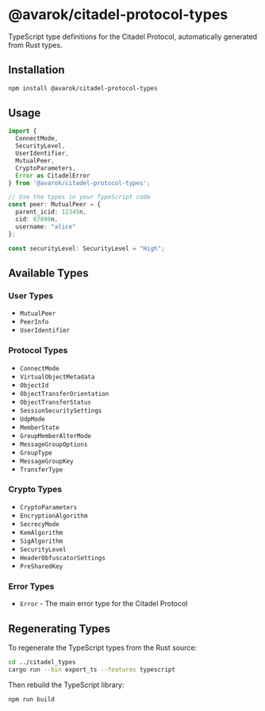 # @avarok/citadel-protocol-types

TypeScript type definitions for the Citadel Protocol, automatically generated from Rust types.

## Installation

```bash
npm install @avarok/citadel-protocol-types
```

## Usage

```typescript
import { 
  ConnectMode, 
  SecurityLevel, 
  UserIdentifier,
  MutualPeer, 
  CryptoParameters,
  Error as CitadelError 
} from '@avarok/citadel-protocol-types';

// Use the types in your TypeScript code
const peer: MutualPeer = {
  parent_icid: 12345n,
  cid: 67890n,
  username: "alice"
};

const securityLevel: SecurityLevel = "High";
```

## Available Types

### User Types
- `MutualPeer`
- `PeerInfo`
- `UserIdentifier`

### Protocol Types
- `ConnectMode`
- `VirtualObjectMetadata`
- `ObjectId`
- `ObjectTransferOrientation`
- `ObjectTransferStatus`
- `SessionSecuritySettings`
- `UdpMode`
- `MemberState`
- `GroupMemberAlterMode`
- `MessageGroupOptions`
- `GroupType`
- `MessageGroupKey`
- `TransferType`

### Crypto Types
- `CryptoParameters`
- `EncryptionAlgorithm`
- `SecrecyMode`
- `KemAlgorithm`
- `SigAlgorithm`
- `SecurityLevel`
- `HeaderObfuscatorSettings`
- `PreSharedKey`

### Error Types
- `Error` - The main error type for the Citadel Protocol

## Regenerating Types

To regenerate the TypeScript types from the Rust source:

```bash
cd ../citadel_types
cargo run --bin export_ts --features typescript
```

Then rebuild the TypeScript library:

```bash
npm run build
```

